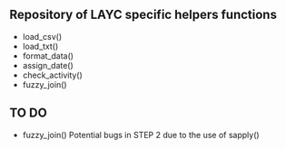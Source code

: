 ## Repository of LAYC specific helpers functions
* load_csv()
* load_txt()
* format_data()
* assign_date()
* check_activity()
* fuzzy_join()

## TO DO
* fuzzy_join()
Potential bugs in STEP 2 due to the use of sapply()